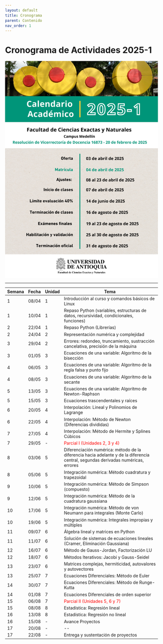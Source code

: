 ```yaml
---
layout: default
title: Cronograma
parent: Contenido
nav_order: 1
---
```




# Cronograma de Actividades 2025-1

![Calendario Académico](image.png)

---

| Semana | Fecha    | Unidad | Tema |
|--------|----------|--------|------|
| 1      | 08/04    | 1      | Introducción al curso y comandos básicos de Linux |
| 1      | 10/04    | 1      | Repaso Python (variables, estructuras de datos, recursividad, condicionales, funciones) |
| 2      | 22/04    | 1      | Repaso Python (Librerías) |
| 2      | 24/04    | 2      | Representación numérica y complejidad |
| 3      | 29/04    | 2      | Errores: redondeo, truncamiento, sustracción cancelativa, precisión de la máquina |
| 3      | 01/05    | 3      | Ecuaciones de una variable: Algoritmo de la bisección |
| 4      | 06/05    | 3      | Ecuaciones de una variable: Algoritmo de la regla falsa y punto fijo |
| 4      | 08/05    | 3      | Ecuaciones de una variable: Algoritmo de la secante |
| 5      | 13/05    | 3      | Ecuaciones de una variable: Algoritmo de Newton-Raphson |
| 5      | 15/05    | 3      | Ecuaciones trascendentales y raíces |
| 6      | 20/05    | 4      | Interpolación: Lineal y Polinomios de Lagrange |
| 6      | 22/05    | 4      | Interpolación: Método de Newton (Diferencias divididas) |
| 7      | 27/05    | 4      | Interpolación: Método de Hermite y Splines Cúbicos |
| 7      | 29/05    | -      | <span style="color:red">Parcial I (Unidades 2, 3 y 4)</span> |
| 8      | 03/06    | 5      | Diferenciación numérica: método de la diferencia hacia adelante y de la diferencia central, segundas derivadas numéricas, errores |
| 8      | 05/06    | 5      | Integración numérica: Método cuadratura y trapezoidal |
| 9      | 10/06    | 5      | Integración numérica: Método de Simpson (compuesto) |
| 9      | 12/06    | 5      | Integración numérica: Método de la cuadratura gaussiana |
| 10     | 17/06    | 5      | Integración numérica: Método de von Neumann para integrales (Monte Carlo) |
| 10     | 19/06    | 5      | Integración numérica: Integrales impropias y múltiples |
| 11     | 09/07    | 6      | Álgebra lineal y matrices en Python |
| 11     | 11/07    | 6      | Solución de sistemas de ecuaciones lineales (Cramer, Eliminación Gaussiana) |
| 12     | 16/07    | 6      | Método de Gauss-Jordan, Factorización LU |
| 12     | 18/07    | 6      | Métodos Iterativos: Jacobi y Gauss-Seidel |
| 13     | 23/07    | 6      | Matrices complejas, hermiticidad, autovalores y autovectores |
| 13     | 25/07    | 7      | Ecuaciones Diferenciales: Método de Euler |
| 14     | 30/07    | 7      | Ecuaciones Diferenciales: Método de Runge-Kutta |
| 14     | 01/08    | 7      | Ecuaciones Diferenciales de orden superior |
| 15     | 06/08    | 7      | <span style="color:red">Parcial II (Unidades 5, 6 y 7)</span> |
| 15     | 08/08    | 8      | Estadística: Regresión lineal |
| 16     | 13/08    | 8      | Estadística: Regresión no lineal |
| 16     | 15/08    | -      | Avance Proyectos |
| 17     | 20/08    | -      | -- |
| 17     | 22/08    | -      | Entrega y sustentación de proyectos |
